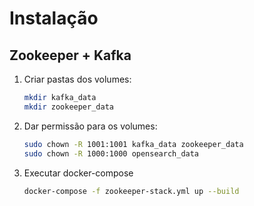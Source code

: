 # Instalação

## Zookeeper + Kafka

1. Criar pastas dos volumes:
   ```bash
   mkdir kafka_data
   mkdir zookeeper_data
   ```
2. Dar permissão para os volumes:
   ```bash
   sudo chown -R 1001:1001 kafka_data zookeeper_data
   sudo chown -R 1000:1000 opensearch_data
   ```
3. Executar docker-compose
   ```bash
   docker-compose -f zookeeper-stack.yml up --build
   ```
